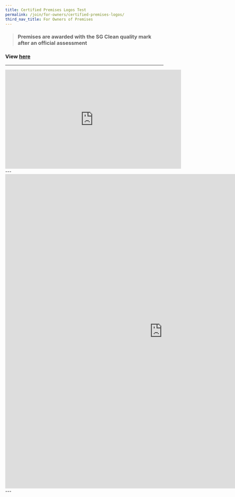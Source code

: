 ```yaml
---
title: Certified Premises Logos Test
permalink: /join/for-owners/certified-premises-logos/
third_nav_title: For Owners of Premises
---
```

> ### Premises are awarded with the SG Clean quality mark after an official assessment
### View [here](http://www.youtube.com/embed/E-ONNjFoOx0)
---
<iframe width="560" height="315" src="https://www.youtube.com/embed/svZJlRB1thA" frameborder="0" allow="accelerometer; autoplay; encrypted-media; gyroscope; picture-in-picture" allowfullscreen></iframe>
---
<iframe src='https://www.juicer.io/api/feeds/neasingapore/iframe' frameborder='0' width='1000' height='1000' style='display:block;margin:0 auto;'></iframe>
---
